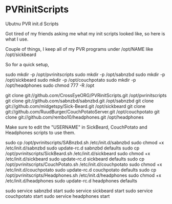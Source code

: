 PVRinitScripts
==============

Ubutnu PVR init.d Scripts

Got tired of my friends asking me what my init scripts looked like, so here is what I use.

Couple of things, I keep all of my PVR programs under /opt/NAME like /opt/sickbeard

So for a quick setup,

sudo mkdir -p /opt/pvrinitscripts
sudo mkdir -p /opt/sabnzbd
sudo mkdir -p /opt/sickbeard
sudo mkdir -p /opt/couchpotato
sudo mkdir -p /opt/headphones
sudo chmod 777 -R /opt

git clone git://github.com/CrossEyeORG/PVRinitScripts.git /opt/pvrinitscripts
git clone git://github.com/sabnzbd/sabnzbd.git /opt/sabnzbd
git clone git://github.com/midgetspy/Sick-Beard.git /opt/sickbeard
git clone git://github.com/RuudBurger/CouchPotatoServer.git /opt/couchpotato
git clone git://github.com/rembo10/headphones.git /opt/headphones

Make sure to edit the "USERNAME" in SickBeard, CouchPotato and Headphones scripts to use them.

sudo cp /opt/pvrinitscripts/SABnzbd.sh /etc/init.d/sabnzbd
sudo chmod +x /etc/init.d/sabnzbd
sudo update-rc.d sabnzbd defaults
sudo cp /opt/pvrinitscripts/SickBeard.sh /etc/init.d/sickbeard
sudo chmod +x /etc/init.d/sickbeard
sudo update-rc.d sickbeard defaults
sudo cp /opt/pvrinitscripts/CouchPotato.sh /etc/init.d/couchpotato
sudo chmod +x /etc/init.d/couchpotato
sudo update-rc.d couchpotato defaults
sudo cp /opt/pvrinitscripts/Headphones.sh /etc/init.d/headphones
sudo chmod +x /etc/init.d/headphones
sudo update-rc.d headphones defaults

sudo service sabnzbd start
sudo service sickbeard start
sudo service couchpotato start
sudo service headphones start
